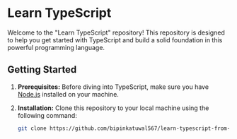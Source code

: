 # Learn TypeScript

Welcome to the "Learn TypeScript" repository! This repository is designed to help you get started with TypeScript and build a solid foundation in this powerful programming language.

## Getting Started

1. **Prerequisites:** Before diving into TypeScript, make sure you have [Node.js](https://nodejs.org/) installed on your machine.

2. **Installation:** Clone this repository to your local machine using the following command:

    ```bash
    git clone https://github.com/bipinkatuwal567/learn-typescript-from-scratch.git
    ```
